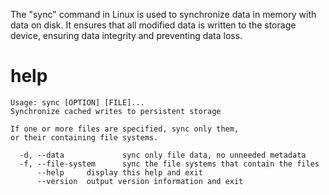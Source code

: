 The "sync" command in Linux is used to synchronize data in memory with data on disk. It ensures that all modified data is written to the storage device, ensuring data integrity and preventing data loss. 

# help 

```
Usage: sync [OPTION] [FILE]...
Synchronize cached writes to persistent storage

If one or more files are specified, sync only them,
or their containing file systems.

  -d, --data             sync only file data, no unneeded metadata
  -f, --file-system      sync the file systems that contain the files
      --help     display this help and exit
      --version  output version information and exit

```

